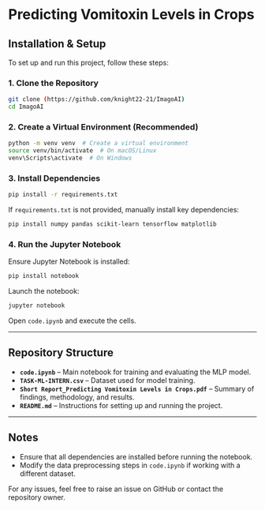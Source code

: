 # Predicting Vomitoxin Levels in Crops

## Installation & Setup

To set up and run this project, follow these steps:

### **1. Clone the Repository**
```bash
git clone (https://github.com/knight22-21/ImagoAI)
cd ImagoAI
```

### **2. Create a Virtual Environment (Recommended)**
```bash
python -m venv venv  # Create a virtual environment
source venv/bin/activate  # On macOS/Linux
venv\Scripts\activate  # On Windows
```

### **3. Install Dependencies**
```bash
pip install -r requirements.txt
```

If `requirements.txt` is not provided, manually install key dependencies:
```bash
pip install numpy pandas scikit-learn tensorflow matplotlib
```

### **4. Run the Jupyter Notebook**
Ensure Jupyter Notebook is installed:
```bash
pip install notebook
```
Launch the notebook:
```bash
jupyter notebook
```
Open `code.ipynb` and execute the cells.

---
## Repository Structure

- **`code.ipynb`** – Main notebook for training and evaluating the MLP model.
- **`TASK-ML-INTERN.csv`** – Dataset used for model training.
- **`Short Report_Predicting Vomitoxin Levels in Crops.pdf`** – Summary of findings, methodology, and results.
- **`README.md`** – Instructions for setting up and running the project.

---
## Notes
- Ensure that all dependencies are installed before running the notebook.
- Modify the data preprocessing steps in `code.ipynb` if working with a different dataset.

For any issues, feel free to raise an issue on GitHub or contact the repository owner.

